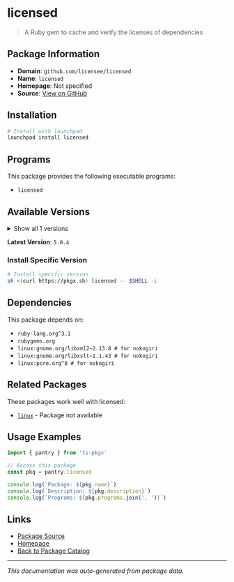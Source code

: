 # licensed

> A Ruby gem to cache and verify the licenses of dependencies

## Package Information

- **Domain**: `github.com/licensee/licensed`
- **Name**: `licensed`
- **Homepage**: Not specified
- **Source**: [View on GitHub](https://github.com/pkgxdev/pantry/tree/main/projects/github.com/licensee/licensed/package.yml)

## Installation

```bash
# Install with launchpad
launchpad install licensed
```

## Programs

This package provides the following executable programs:

- `licensed`

## Available Versions

<details>
<summary>Show all 1 versions</summary>

- `5.0.4`

</details>

**Latest Version**: `5.0.4`

### Install Specific Version

```bash
# Install specific version
sh <(curl https://pkgx.sh) licensed -- $SHELL -i
```

## Dependencies

This package depends on:

- `ruby-lang.org^3.1`
- `rubygems.org`
- `linux:gnome.org/libxml2~2.13.8 # for nokogiri`
- `linux:gnome.org/libxslt~1.1.43 # for nokogiri`
- `linux:pcre.org^8 # for nokogiri`

## Related Packages

These packages work well with licensed:

- [`linux`](../../linux.md) - Package not available

## Usage Examples

```typescript
import { pantry } from 'ts-pkgx'

// Access this package
const pkg = pantry.licensed

console.log(`Package: ${pkg.name}`)
console.log(`Description: ${pkg.description}`)
console.log(`Programs: ${pkg.programs.join(', ')}`)
```

## Links

- [Package Source](https://github.com/pkgxdev/pantry/tree/main/projects/github.com/licensee/licensed/package.yml)
- [Homepage](#)
- [Back to Package Catalog](../../../package-catalog.md)

---

*This documentation was auto-generated from package data.*
